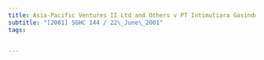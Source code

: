 ```yaml
---
title: Asia-Pacific Ventures II Ltd and Others v PT Intimutiara Gasindo and Others 
subtitle: "[2001] SGHC 144 / 22\_June\_2001"
tags:


---
```


